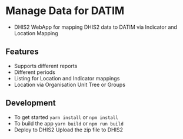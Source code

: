 # Manage Data for DATIM
 - DHIS2 WebApp for mapping DHIS2 data to DATIM via Indicator and Location Mapping
## Features
 - Supports different reports
 - Different periods
 - Listing for Location and Indicator mappings
 - Location via Organisation Unit Tree or Groups

## Development
 - To get started
    `yarn install` or `npm install`
 - To build the app
    `yarn build` or `npm run build`
 - Deploy to DHIS2
  Upload the zip file to DHIS2

 